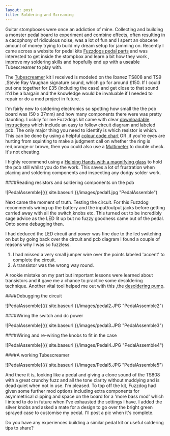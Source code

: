 ```yaml
---
layout: post
title: Soldering and Screaming
---
```


Guitar stompboxes were once an addiction of mine. Collecting and building a monster pedal board to experiment and combine effects, often resulting in a cacophony of ridiculous noise, was a lot of fun and I spent an obscene amount of money trying to build my dream setup for jamming on. Recently I came across a website for pedal kits [Fuzzdogs pedal parts](http://shop.pedalparts.co.uk/) and was interested to get inside the stompbox and learn a bit how they work , improve my soldering skills and hopefully end up with a useable Tubescreamer to play with.  

The [Tubescreamer](http://shop.pedalparts.co.uk/Tube_Screamer_TS808__TS9/p847124_7462506.aspx) kit I received is modeled on  the Ibanez TS808 and TS9 ,Stevie Ray Vaughan signature sound, which go for around £150. If I could put one together for £35 (including the case) and get close to that sound it'd be a bargain and the knowledge would be invaluable if I needed to repair or do a mod project in future.  

I'm fairly new to soldering electronics so spotting how small the the pcb board was (50 x 37mm) and how many components there were was pretty daunting. Luckily for me Fuzzdogs kit came with clear [downloadable instructions](http://pedalparts.co.uk/docs/TubeScreamer2.pdf) which include an easy to follow circuit diagram and labeled pcb. The only major thing you need to identify is which resistor is which. This can be done by using a helpful [colour code chart](http://www.digikey.co.uk/en/resources/conversion-calculators/conversion-calculator-resistor-color-code-4-band) OR ,if you're eyes are hurting from squinting to make a judgment call on whether the ring is red,orange or brown, then you could also use a [Multimeter](http://en.wikipedia.org/wiki/Multimeter) to double check. It's not cheating.

I highly recommend using a [Helping Hands with a magnifying glass](http://www.amazon.co.uk/dp/B00NY8YBAA?psc=1) to hold the pcb still whilst you do the work. This saves a lot of frustration when
placing and soldering components and inspecting any dodgy solder work.

####Reading resistors and soldering components on the pcb

![PedalAssemble]({{ site.baseurl }}/images/pedal1.jpg "PedalAssemble")

Next came the moment of truth. Testing the circuit. For this Fuzzdog recommends wiring up the battery and the input/output jacks before getting carried away with all the switch,knobs etc. This turned out to be incredibly sage advice as the LED lit up but no fuzzy goodness came out of the pedal. Onto some debugging then.

I had deduced the LED circuit and power was fine due to the led switching on but by going back over the circuit and pcb diagram I found a couple of reasons why I was so fuzzless.

1. I had missed a very small jumper wire over the points labeled 'accent' to complete the circuit. 
2. A transistor was the wrong way round. 

A rookie mistake on my part but important lessons were learned about transistors and it gave me a chance to practice some desoldering technique. Another vital tool helped me out with this ,the [desoldering pump](http://en.wikipedia.org/wiki/Desoldering#Desoldering_pump).

####Debugging the circuit

![PedalAssemble]({{ site.baseurl }}/images/pedal2.JPG "PedalAssemble2")

####Wiring the switch and dc power

![PedalAssemble]({{ site.baseurl }}/images/pedal3.JPG "PedalAssemble3")

####Wiring and re-wiring the knobs to fit in the case

![PedalAssemble]({{ site.baseurl }}/images/Pedal4.JPG "PedalAssemble4")

####A working Tubescreamer

![PedalAssemble]({{ site.baseurl }}/images/Pedal5.JPG "PedalAssemble5")

And there it is, looking like a pedal and giving a clone sound of the TS808 with a great crunchy fuzz and all the tone clarity without muddying and is dead quiet when not in use. I'm pleased. To top off the kit, Fuzzdog had given some further mod options including extra components for asymmetrical clipping and space on the board for a 'more bass mod' which I intend to do in future when I've exhausted the settings I have. I added the silver knobs and asked a mate for a design to go over the bright green sprayed case to customise my pedal. I'll post a pic when it's complete. 

Do you have any experiences building a similar pedal kit or useful soldering tips to share? 
